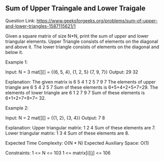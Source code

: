 ## Sum of Upper Traingale and Lower Traigale 

Question Link: https://www.geeksforgeeks.org/problems/sum-of-upper-and-lower-triangles-1587115621/1

Given a square matrix of size N*N, print the sum of upper and lower triangular elements. Upper Triangle consists of elements on the diagonal and above it. The lower triangle consists of elements on the diagonal and below it. 

Example 1:

Input:
N = 3 
mat[][] = {{6, 5, 4},
           {1, 2, 5}
           {7, 9, 7}}
Output: 
29 32

Explanation:
The given matrix is
6 5 4
1 2 5
7 9 7
The elements of upper triangle are
6 5 4
  2 5
    7
Sum of these elements is 6+5+4+2+5+7=29.
The elements of lower triangle are
6
1 2
7 9 7
Sum of these elements is 6+1+2+7+9+7= 32.

Example 2:

Input:
N = 2
mat[][] = {{1, 2},
           {3, 4}}
Output: 
7 8

Explanation:
Upper triangular matrix:
1 2
  4
Sum of these elements are 7.
Lower triangular matrix:
1
3 4
Sum of these elements are 8.

Expected Time Complexity: O(N * N)
Expected Auxiliary Space: O(1)

Constraints: 
1 <= N <= 103
1 <= matrix[i][j] <= 106